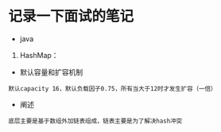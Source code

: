 # 记录一下面试的笔记
- java
1. HashMap：
  - 默认容量和扩容机制
  ```
  默认capacity 16，默认负载因子0.75，所有当大于12时才发生扩容（一倍）
  ```
  - 阐述
  ```
  底层主要是基于数组外加链表组成，链表主要是为了解决hash冲突
  ```
